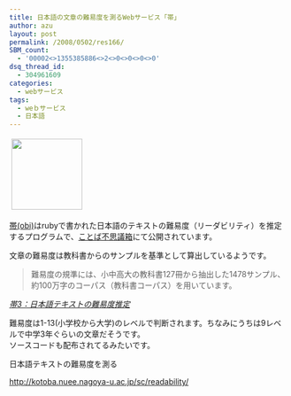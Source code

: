```yaml
---
title: 日本語の文章の難易度を測るWebサービス「帯」
author: azu
layout: post
permalink: /2008/0502/res166/
SBM_count:
  - '00002<>1355385886<>2<>0<>0<>0<>0'
dsq_thread_id:
  - 304961609
categories:
  - webサービス
tags:
  - weｂサービス
  - 日本語
---
```

<img style="border: medium none;" src="https://mozshot.nemui.org/shot?http://kotoba.nuee.nagoya-u.ac.jp/sc/readability/" border="0" alt="" hspace="4" vspace="4" width="128" height="128" />

[ 帯(obi)][1]はrubyで書かれた日本語のテキストの難易度（リーダビリティ）を推定するプログラムで、[ことば不思議箱][2]にて公開されています。

文章の難易度は教科書からのサンプルを基準として算出しているようです。

<blockquote title="帯：日本語テキストの難易度推定">
  <p>
    難易度の規準には、小中高大の教科書127冊から抽出した1478サンプル、約100万字のコーパス（教科書コーパス）を用いています。
  </p>
</blockquote>

<cite><a href="http://kotoba.nuee.nagoya-u.ac.jp/sc/obi3/">帯3：日本語テキストの難易度推定</a></cite>

難易度は1-13(小学校から大学)のレベルで判断されます。ちなみにうちは9レベルで中学3年ぐらいの文章だそうです。  
ソースコードも配布されてるみたいです。

日本語テキストの難易度を測る

http://kotoba.nuee.nagoya-u.ac.jp/sc/readability/

 [1]: http://kotoba.nuee.nagoya-u.ac.jp/sc/readability/
 [2]: http://kotoba.nuee.nagoya-u.ac.jp/
